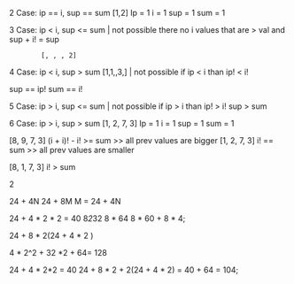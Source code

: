 
2 Case: ip == i, sup == sum  [1,2]
    Ip = 1      i = 1
    sup = 1     sum = 1

3 Case: ip < i, sup <= sum | not possible
    there no i values
    that are > val  and sup + i! = sup

            [, , , 2]

4 Case: ip < i, sup > sum  [1,1,,3,] | not possible
    if ip < i than ip! < i!

   sup == ip! 
   sum == i!

5 Case: ip > i, sup <= sum    | not possible 
    if ip > i  than ip! > i!
                    sup > sum

6 Case: ip > i, sup > sum  [1, 2, 7, 3] 
    Ip = 1      i = 1
    sup = 1     sum = 1


  
[8, 9, 7, 3] (i + i)! - i! >= sum    >> all prev values are bigger 
[1, 2, 7, 3] i! == sum               >> all prev values are smaller


[8, 1, 7, 3] i! > sum   

2

24 + 4N
24 + 8M
M = 24 + 4N 

24 + 4 * 2 * 2 = 40
            8*2*32
            8 * 64
            8 * 60 + 8 * 4;

24 + 8 * 2(24 + 4 * 2 )

4 * 2^2 + 32 *2 + 64= 128

24 + 4 * 2*2 = 40 
24 + 8 * 2 + 2(24 + 4 * 2) = 40 + 64 = 104;

